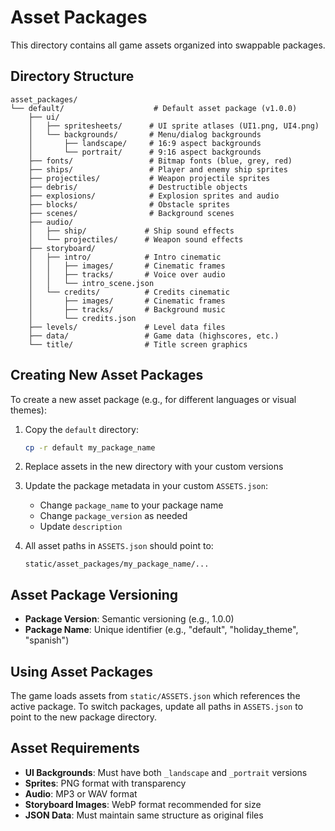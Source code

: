 # Asset Packages

This directory contains all game assets organized into swappable packages.

## Directory Structure

```
asset_packages/
└── default/                    # Default asset package (v1.0.0)
    ├── ui/
    │   ├── spritesheets/      # UI sprite atlases (UI1.png, UI4.png)
    │   └── backgrounds/       # Menu/dialog backgrounds
    │       ├── landscape/     # 16:9 aspect backgrounds
    │       └── portrait/      # 9:16 aspect backgrounds
    ├── fonts/                 # Bitmap fonts (blue, grey, red)
    ├── ships/                 # Player and enemy ship sprites
    ├── projectiles/           # Weapon projectile sprites
    ├── debris/                # Destructible objects
    ├── explosions/            # Explosion sprites and audio
    ├── blocks/                # Obstacle sprites
    ├── scenes/                # Background scenes
    ├── audio/
    │   ├── ship/             # Ship sound effects
    │   └── projectiles/      # Weapon sound effects
    ├── storyboard/
    │   ├── intro/            # Intro cinematic
    │   │   ├── images/       # Cinematic frames
    │   │   ├── tracks/       # Voice over audio
    │   │   └── intro_scene.json
    │   └── credits/          # Credits cinematic
    │       ├── images/       # Cinematic frames
    │       ├── tracks/       # Background music
    │       └── credits.json
    ├── levels/               # Level data files
    ├── data/                 # Game data (highscores, etc.)
    └── title/                # Title screen graphics
```

## Creating New Asset Packages

To create a new asset package (e.g., for different languages or visual themes):

1. Copy the `default` directory:
   ```bash
   cp -r default my_package_name
   ```

2. Replace assets in the new directory with your custom versions

3. Update the package metadata in your custom `ASSETS.json`:
   - Change `package_name` to your package name
   - Change `package_version` as needed
   - Update `description`

4. All asset paths in `ASSETS.json` should point to:
   ```
   static/asset_packages/my_package_name/...
   ```

## Asset Package Versioning

- **Package Version**: Semantic versioning (e.g., 1.0.0)
- **Package Name**: Unique identifier (e.g., "default", "holiday_theme", "spanish")

## Using Asset Packages

The game loads assets from `static/ASSETS.json` which references the active package. To switch packages, update all paths in `ASSETS.json` to point to the new package directory.

## Asset Requirements

- **UI Backgrounds**: Must have both `_landscape` and `_portrait` versions
- **Sprites**: PNG format with transparency
- **Audio**: MP3 or WAV format
- **Storyboard Images**: WebP format recommended for size
- **JSON Data**: Must maintain same structure as original files
